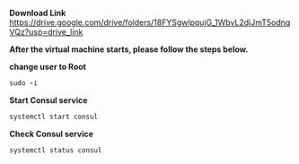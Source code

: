 
**Download Link**  <br />
https://drive.google.com/drive/folders/18FYSgwlpqujG_1WbvL2djJmT5odnqVQz?usp=drive_link

**After the virtual machine starts, please follow the steps below.**

**change user to Root**
```ruby
sudo -i
```
**Start Consul service**

```ruby
systemctl start consul
```

**Check Consul service**

```ruby
systemctl status consul
```


